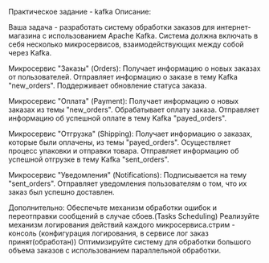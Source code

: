 Практическое задание - kafka
Описание:

Ваша задача - разработать систему обработки заказов для интернет-магазина с использованием Apache Kafka.
Система должна включать в себя несколько микросервисов, взаимодействующих между собой через Kafka.

Микросервис "Заказы" (Orders):
Получает информацию о новых заказах от пользователей.
Отправляет информацию о заказе в тему Kafka "new_orders". Поддерживает обновление статуса заказа.

Микросервис "Оплата" (Payment):
Получает информацию о новых заказах из темы "new_orders".
Обрабатывает оплату заказа. Отправляет информацию об успешной оплате в тему Kafka "payed_orders".

Микросервис "Отгрузка" (Shipping):
Получает информацию о заказах, которые были оплачены, из темы "payed_orders".
Осуществляет процесс упаковки и отправки товара. Отправляет информацию об успешной отгрузке в тему Kafka "sent_orders".

Микросервис "Уведомления" (Notifications):
Подписывается на тему "sent_orders".
Отправляет уведомления пользователям о том, что их заказ был успешно доставлен.

Дополнительно:
Обеспечьте механизм обработки ошибок и переотправки сообщений в случае сбоев.(Tasks Scheduling)
Реализуйте механизм логирования действий каждого микросервиса.стрим - консоль
(конфигурация логирования, в сервисе лог заказ принят(обработан))
Оптимизируйте систему для обработки большого объема заказов с использованием параллельной обработки.
